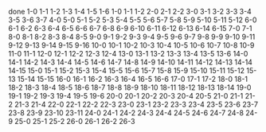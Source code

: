 done
1-0
1-1
1-2
1-3
1-4
1-5
1-6
1-0
1-1
1-2
2-0
2-1
2-2
3-0
3-1
3-2
3-3
3-4
3-5
3-6
3-7
4-0
5-0
5-1
5-2
5-3
5-4
5-5
5-6
5-7
5-8
5-9
5-10
5-11
5-12
6-0
6-1
6-2
6-3
6-4
6-5
6-6
6-7
6-8
6-9
6-10
6-11
6-12
6-13
6-14
6-15
7-0
7-1
8-0
8-1
8-2
8-3
8-4
8-5
9-0
9-1
9-2
9-3
9-4
9-5
9-6
9-7
9-8
9-9
9-10
9-11
9-12
9-13
9-14
9-15
9-16
10-0
10-1
10-2
10-3
10-4
10-5
10-6
10-7
10-8
10-9
11-0
11-1
12-0
12-1
12-2
12-3
12-4
13-0
13-1
13-2
13-3
13-4
13-5
13-6
14-0
14-1
14-2
14-3
14-4
14-5
14-6
14-7
14-8
14-9
14-10
14-11
14-12
14-13
14-14
14-15
15-0
15-1
15-2
15-3
15-4
15-5
15-6
15-7
15-8
15-9
15-10
15-11
15-12
15-13
15-14
15-15
16-0
16-1
16-2
16-3
16-4
16-5
16-6
17-0
17-1
17-2
18-0
18-1
18-2
18-3
18-4
18-5
18-6
18-7
18-8
18-9
18-10
18-11
18-12
18-13
18-14
19-0
19-1
19-2
19-3
19-4
19-5
19-6
20-0
20-1
20-2
20-3
20-4
20-5
21-0
21-1
21-2
21-3
21-4
22-0
22-1
22-2
22-3
23-0
23-1
23-2
23-3
23-4
23-5
23-6
23-7
23-8
23-9
23-10
23-11
24-0
24-1
24-2
24-3
24-4
24-5
24-6
24-7
24-8
24-9
25-0
25-1
25-2
26-0
26-1
26-2
26-3
